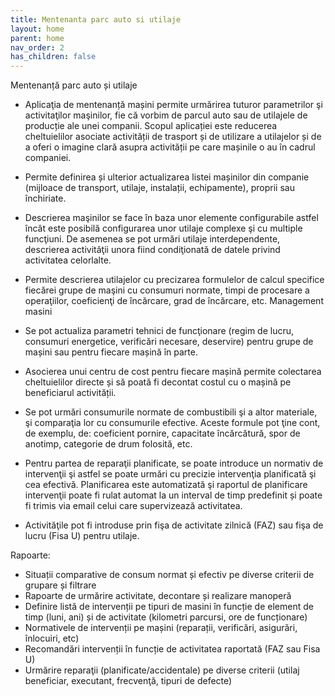 ```yaml
---
title: Mentenanta parc auto si utilaje
layout: home
parent: home
nav_order: 2
has_children: false
---
```

Mentenanță parc auto și utilaje
- Aplicaţia de mentenanță mașini permite urmărirea tuturor parametrilor şi activitaţilor maşinilor, fie că vorbim de parcul auto sau de utilajele de producție ale unei companii. Scopul aplicației este reducerea cheltuielilor asociate activității de trasport și de utilizare a utilajelor și de a oferi o imagine clară asupra activității pe care mașinile o au în cadrul companiei.

- Permite definirea și ulterior actualizarea listei mașinilor din companie (mijloace de transport, utilaje, instalații, echipamente), proprii sau închiriate.
- Descrierea maşinilor se face în baza unor elemente configurabile astfel încât este posibilă configurarea unor utilaje complexe şi cu multiple funcţiuni. De asemenea se pot urmări utilaje interdependente, descrierea activităţii unora fiind condiţionată de datele privind activitatea celorlalte.
- Permite descrierea utilajelor cu precizarea formulelor de calcul specifice fiecărei grupe de maşini cu consumuri normate, timpi de procesare a operaţiilor, coeficienţi de încărcare, grad de încărcare, etc.
Management masini
- Se pot actualiza parametri tehnici de funcţionare (regim de lucru, consumuri energetice, verificări necesare, deservire) pentru grupe de mașini sau pentru fiecare mașină în parte.
- Asocierea unui centru de cost pentru fiecare mașină permite colectarea cheltuielilor directe și să poată fi decontat costul cu o mașină pe beneficiarul activității.
- Se pot urmări consumurile normate de combustibili şi a altor materiale, şi comparaţia lor cu consumurile efective. Aceste formule pot ţine cont, de exemplu, de: coeficient pornire, capacitate încărcătură, spor de anotimp, categorie de drum folosită, etc.
- Pentru partea de reparaţii planificate, se poate introduce un normativ de intervenţii şi astfel se poate urmări cu precizie intervenţia planificată şi cea efectivă. Planificarea este automatizată şi raportul de planificare intervenţii poate fi rulat automat la un interval de timp predefinit și poate fi trimis via email celui care supervizează activitatea.
- Activităţile pot fi introduse prin fişa de activitate zilnică (FAZ) sau fişa de lucru (Fisa U) pentru utilaje.


Rapoarte:

- Situații comparative de consum normat și efectiv pe diverse criterii de grupare și filtrare
- Rapoarte de urmărire activitate, decontare și realizare manoperă
- Definire listă de intervenții pe tipuri de masini în funcție de element de timp (luni, ani) și de activitate (kilometri parcursi, ore de funcționare)
- Normativele de intervenții pe mașini (reparații, verificări, asigurări, înlocuiri, etc)
- Recomandări intervenții în funcție de activitatea raportată (FAZ sau Fisa U)
- Urmărire reparaţii (planificate/accidentale) pe diverse criterii (utilaj beneficiar, executant, frecvenţă, tipuri de defecte)
